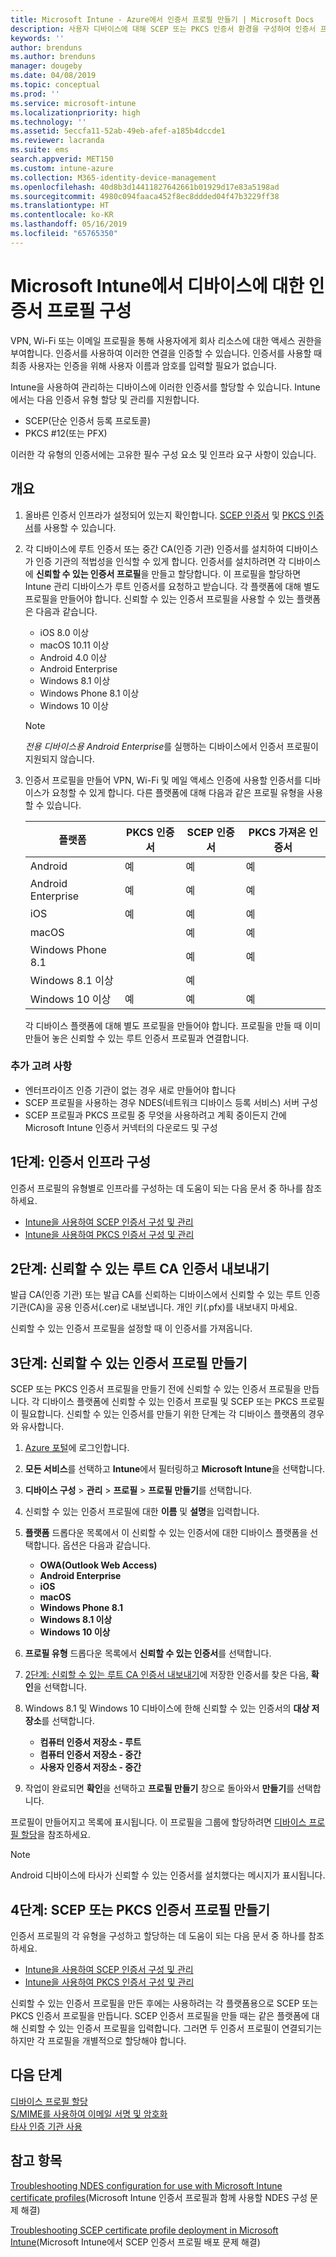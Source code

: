 ```yaml
---
title: Microsoft Intune - Azure에서 인증서 프로필 만들기 | Microsoft Docs
description: 사용자 디바이스에 대해 SCEP 또는 PKCS 인증서 환경을 구성하여 인증서 프로필을 만들거나 추가하고, 공용 인증서를 내보내고, Azure Portal에서 프로필을 만든 다음, SCEP 또는 PKCS를 Azure Portal의 Microsoft Intune에서 인증서 프로필에 할당합니다
keywords: ''
author: brenduns
ms.author: brenduns
manager: dougeby
ms.date: 04/08/2019
ms.topic: conceptual
ms.prod: ''
ms.service: microsoft-intune
ms.localizationpriority: high
ms.technology: ''
ms.assetid: 5eccfa11-52ab-49eb-afef-a185b4dccde1
ms.reviewer: lacranda
ms.suite: ems
search.appverid: MET150
ms.custom: intune-azure
ms.collection: M365-identity-device-management
ms.openlocfilehash: 40d8b3d14411827642661b01929d17e83a5198ad
ms.sourcegitcommit: 4980c094faaca452f8ec8ddded04f47b3229ff38
ms.translationtype: HT
ms.contentlocale: ko-KR
ms.lasthandoff: 05/16/2019
ms.locfileid: "65765350"
---
```

# <a name="configure-a-certificate-profile-for-your-devices-in-microsoft-intune"></a>Microsoft Intune에서 디바이스에 대한 인증서 프로필 구성

VPN, Wi-Fi 또는 이메일 프로필을 통해 사용자에게 회사 리소스에 대한 액세스 권한을 부여합니다. 인증서를 사용하여 이러한 연결을 인증할 수 있습니다. 인증서를 사용할 때 최종 사용자는 인증을 위해 사용자 이름과 암호를 입력할 필요가 없습니다.

Intune을 사용하여 관리하는 디바이스에 이러한 인증서를 할당할 수 있습니다. Intune에서는 다음 인증서 유형 할당 및 관리를 지원합니다.

- SCEP(단순 인증서 등록 프로토콜)
- PKCS #12(또는 PFX)

이러한 각 유형의 인증서에는 고유한 필수 구성 요소 및 인프라 요구 사항이 있습니다.


## <a name="overview"></a>개요

1. 올바른 인증서 인프라가 설정되어 있는지 확인합니다. [SCEP 인증서](certificates-scep-configure.md) 및 [PKCS 인증서](certficates-pfx-configure.md)를 사용할 수 있습니다.

2. 각 디바이스에 루트 인증서 또는 중간 CA(인증 기관) 인증서를 설치하여 디바이스가 인증 기관의 적법성을 인식할 수 있게 합니다. 인증서를 설치하려면 각 디바이스에 **신뢰할 수 있는 인증서 프로필**을 만들고 할당합니다. 이 프로필을 할당하면 Intune 관리 디바이스가 루트 인증서를 요청하고 받습니다. 각 플랫폼에 대해 별도 프로필을 만들어야 합니다. 신뢰할 수 있는 인증서 프로필을 사용할 수 있는 플랫폼은 다음과 같습니다.

    - iOS 8.0 이상
    - macOS 10.11 이상
    - Android 4.0 이상
    - Android Enterprise  
    - Windows 8.1 이상
    - Windows Phone 8.1 이상
    - Windows 10 이상

    > [!NOTE]  
    > *전용 디바이스용 Android Enterprise*를 실행하는 디바이스에서 인증서 프로필이 지원되지 않습니다.

3. 인증서 프로필을 만들어 VPN, Wi-Fi 및 메일 액세스 인증에 사용할 인증서를 디바이스가 요청할 수 있게 합니다. 다른 플랫폼에 대해 다음과 같은 프로필 유형을 사용할 수 있습니다.  

   | 플랫폼     |PKCS 인증서|SCEP 인증서| PKCS 가져온 인증서 | 
   |--------------|----------------|----------------|-------------------|
   | Android                | 예    | 예    | 예    |
   | Android Enterprise     | 예    | 예    | 예    |
   | iOS                    | 예    | 예    | 예    |
   | macOS                  |        | 예    | 예    |
   | Windows Phone 8.1      |        | 예    | 예    |
   | Windows 8.1 이상  |        | 예    |        |
   | Windows 10 이상   | 예    | 예    | 예    |

   각 디바이스 플랫폼에 대해 별도 프로필을 만들어야 합니다. 프로필을 만들 때 이미 만들어 놓은 신뢰할 수 있는 루트 인증서 프로필과 연결합니다.

### <a name="further-considerations"></a>추가 고려 사항

- 엔터프라이즈 인증 기관이 없는 경우 새로 만들어야 합니다
- SCEP 프로필을 사용하는 경우 NDES(네트워크 디바이스 등록 서비스) 서버 구성
- SCEP 프로필과 PKCS 프로필 중 무엇을 사용하려고 계획 중이든지 간에 Microsoft Intune 인증서 커넥터의 다운로드 및 구성


## <a name="step-1-configure-your-certificate-infrastructure"></a>1단계: 인증서 인프라 구성

인증서 프로필의 유형별로 인프라를 구성하는 데 도움이 되는 다음 문서 중 하나를 참조하세요.

- [Intune을 사용하여 SCEP 인증서 구성 및 관리](certificates-scep-configure.md)
- [Intune을 사용하여 PKCS 인증서 구성 및 관리](certficates-pfx-configure.md)


## <a name="step-2-export-your-trusted-root-ca-certificate"></a>2단계: 신뢰할 수 있는 루트 CA 인증서 내보내기

발급 CA(인증 기관) 또는 발급 CA를 신뢰하는 디바이스에서 신뢰할 수 있는 루트 인증 기관(CA)을 공용 인증서(.cer)로 내보냅니다. 개인 키(.pfx)를 내보내지 마세요.

신뢰할 수 있는 인증서 프로필을 설정할 때 이 인증서를 가져옵니다.

## <a name="step-3-create-trusted-certificate-profiles"></a>3단계: 신뢰할 수 있는 인증서 프로필 만들기
SCEP 또는 PKCS 인증서 프로필을 만들기 전에 신뢰할 수 있는 인증서 프로필을 만듭니다. 각 디바이스 플랫폼에 신뢰할 수 있는 인증서 프로필 및 SCEP 또는 PKCS 프로필이 필요합니다. 신뢰할 수 있는 인증서를 만들기 위한 단계는 각 디바이스 플랫폼의 경우와 유사합니다.

1. [Azure 포털](https://portal.azure.com)에 로그인합니다.
2. **모든 서비스**를 선택하고 **Intune**에서 필터링하고 **Microsoft Intune**을 선택합니다.
3. **디바이스 구성** > **관리** > **프로필** > **프로필 만들기**를 선택합니다.
4. 신뢰할 수 있는 인증서 프로필에 대한 **이름** 및 **설명**을 입력합니다.
5. **플랫폼** 드롭다운 목록에서 이 신뢰할 수 있는 인증서에 대한 디바이스 플랫폼을 선택합니다. 옵션은 다음과 같습니다.

    - **OWA(Outlook Web Access)**
    - **Android Enterprise**
    - **iOS**
    - **macOS**
    - **Windows Phone 8.1**
    - **Windows 8.1 이상**
    - **Windows 10 이상**

6. **프로필 유형** 드롭다운 목록에서 **신뢰할 수 있는 인증서**를 선택합니다.
7. [2단계: 신뢰할 수 있는 루트 CA 인증서 내보내기](#step-2-export-your-trusted-root-ca-certificate)에 저장한 인증서를 찾은 다음, **확인**을 선택합니다.
8. Windows 8.1 및 Windows 10 디바이스에 한해 신뢰할 수 있는 인증서의 **대상 저장소**를 선택합니다.

    - **컴퓨터 인증서 저장소 - 루트**
    - **컴퓨터 인증서 저장소 - 중간**
    - **사용자 인증서 저장소 - 중간**

9. 작업이 완료되면 **확인**을 선택하고 **프로필 만들기** 창으로 돌아와서 **만들기**를 선택합니다.

프로필이 만들어지고 목록에 표시됩니다. 이 프로필을 그룹에 할당하려면 [디바이스 프로필 할당](device-profile-assign.md)을 참조하세요.

   >[!NOTE]
   > Android 디바이스에 타사가 신뢰할 수 있는 인증서를 설치했다는 메시지가 표시됩니다.

## <a name="step-4-create-scep-or-pkcs-certificate-profiles"></a>4단계: SCEP 또는 PKCS 인증서 프로필 만들기

인증서 프로필의 각 유형을 구성하고 할당하는 데 도움이 되는 다음 문서 중 하나를 참조하세요.

- [Intune을 사용하여 SCEP 인증서 구성 및 관리](certificates-scep-configure.md)
- [Intune을 사용하여 PKCS 인증서 구성 및 관리](certficates-pfx-configure.md)

신뢰할 수 있는 인증서 프로필을 만든 후에는 사용하려는 각 플랫폼용으로 SCEP 또는 PKCS 인증서 프로필을 만듭니다. SCEP 인증서 프로필을 만들 때는 같은 플랫폼에 대해 신뢰할 수 있는 인증서 프로필을 입력합니다. 그러면 두 인증서 프로필이 연결되기는 하지만 각 프로필을 개별적으로 할당해야 합니다.

## <a name="next-steps"></a>다음 단계
[디바이스 프로필 할당](device-profile-assign.md)  
[S/MIME를 사용하여 이메일 서명 및 암호화](certificates-s-mime-encryption-sign.md)  
[타사 인증 기관 사용](certificate-authority-add-scep-overview.md)

## <a name="see-also"></a>참고 항목

[Troubleshooting NDES configuration for use with Microsoft Intune certificate profiles](https://support.microsoft.com/help/4459540)(Microsoft Intune 인증서 프로필과 함께 사용할 NDES 구성 문제 해결)

[Troubleshooting SCEP certificate profile deployment in Microsoft Intune](https://support.microsoft.com/help/4457481)(Microsoft Intune에서 SCEP 인증서 프로필 배포 문제 해결)
